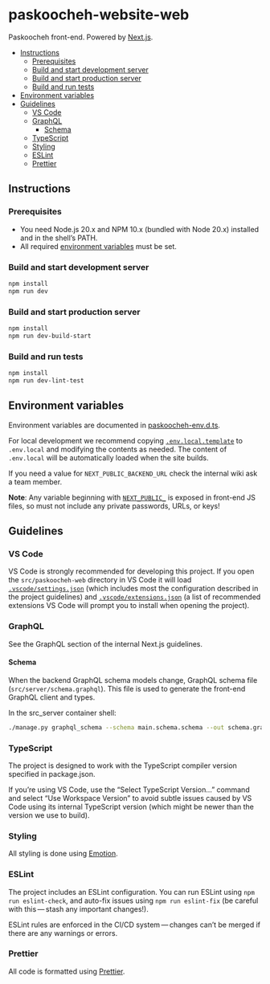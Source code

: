 # paskoocheh-website-web

Paskoocheh front-end. Powered by [Next.js](https://nextjs.org).

- [Instructions](#instructions)
    - [Prerequisites](#prerequisites)
    - [Build and start development server](#build-and-start-development-server)
    - [Build and start production server](#build-and-start-production-server)
    - [Build and run tests](#build-and-run-tests)
- [Environment variables](#environment-variables)
- [Guidelines](#guidelines)
    - [VS Code](#vs-code)
    - [GraphQL](#graphql)
        - [Schema](#schema)
    - [TypeScript](#typescript)
    - [Styling](#styling)
    - [ESLint](#eslint)
    - [Prettier](#prettier)

## Instructions

### Prerequisites

- You need Node.js 20.x and NPM 10.x (bundled with Node 20.x) installed and in the shell’s PATH.
- All required [environment variables](#environment-variables) must be set.

### Build and start development server

```sh
npm install
npm run dev
```

### Build and start production server

```bash
npm install
npm run dev-build-start
```

### Build and run tests

```bash
npm install
npm run dev-lint-test
```

## Environment variables

Environment variables are documented in [paskoocheh-env.d.ts][env-vars-paskoocheh-env].

For local development we recommend copying [`.env.local.template`][env-vars-env-local-template] to `.env.local` and modifying the contents as needed. The content of `.env.local` will be automatically loaded when the site builds.

If you need a value for `NEXT_PUBLIC_BACKEND_URL` check the internal wiki ask a team member.

**Note**: Any variable beginning with [`NEXT_PUBLIC_`][env-vars-next-public] is exposed in front-end JS files, so must not include any private passwords, URLs, or keys!

[env-vars-env-local-template]: ./.env.local.template
[env-vars-paskoocheh-env]: ./paskoocheh-env.d.ts
[env-vars-next-public]: https://nextjs.org/docs/basic-features/environment-variables#exposing-environment-variables-to-the-browser

## Guidelines

### VS Code

VS Code is strongly recommended for developing this project. If you open the `src/paskoocheh-web` directory in VS Code it will load [`.vscode/settings.json`](.vscode/settings.json) (which includes most the configuration described in the project guidelines) and [`.vscode/extensions.json`](.vscode/extensions.json) (a list of recommended extensions VS Code will prompt you to install when opening the project).

### GraphQL

See the GraphQL section of the internal Next.js guidelines.

#### Schema

When the backend GraphQL schema models change, GraphQL schema file (`src/server/schema.graphql`). This file is used to generate the front-end GraphQL client and types.

In the src_server container shell:

```sh
./manage.py graphql_schema --schema main.schema.schema --out schema.graphql
```

### TypeScript

The project is designed to work with the TypeScript compiler version specified in package.json.

If you’re using VS Code, use the “Select TypeScript Version…” command and select “Use Workspace Version” to avoid subtle issues caused by VS Code using its internal TypeScript version (which might be newer than the version we use to build).

### Styling

All styling is done using [Emotion][emotion].

[emotion]: https://emotion.sh/

### ESLint

The project includes an ESLint configuration. You can run ESLint using `npm run eslint-check`, and auto-fix issues using `npm run eslint-fix` (be careful with this — stash any important changes!).

ESLint rules are enforced in the CI/CD system — changes can’t be merged if there are any warnings or errors.

### Prettier

All code is formatted using [Prettier](https://prettier.io).
